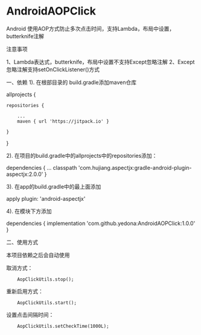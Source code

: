 # AndroidAOPClick
Android 使用AOP方式防止多次点击时间，支持Lambda，布局中设置，butterknife注解

注意事项

1、Lambda表达式，butterknife，布局中设置不支持Except忽略注解
2、Except忽略注解支持setOnClickListener()方式


一、依赖
1). 在根部目录的 build.gradle添加maven仓库



allprojects {

	repositories {
	
		...
		maven { url 'https://jitpack.io' }
		
	}
            
}


2). 在项目的build.gradle中的allprojects中的repositories添加：


dependencies {
    ...
    classpath 'com.hujiang.aspectjx:gradle-android-plugin-aspectjx:2.0.0'
}


3). 在app的build.gradle中的最上面添加

apply plugin: 'android-aspectjx'

4). 在模块下方添加


   dependencies {
        implementation 'com.github.yedona:AndroidAOPClick:1.0.0'
   }
   
二、使用方式

本项目依赖之后会自动使用

取消方式：


        AopClickUtils.stop();


重新启用方式：

        AopClickUtils.start();


设置点击间隔时间：

        AopClickUtils.setCheckTime(1000L);


